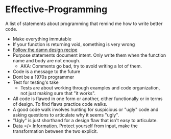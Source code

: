 # Effective-Programming
A list of statements about programming that remind me how to write better code.

- Make everything immutable
- If your function is returning void, something is very wrong
- [Follow the damn design recipe](https://htdp.org/2021-5-4/Book/part_preface.html#%28part._sec~3asystematic-design%29)
- Purpose statements document intent. Only write them when the function name and body are not enough.
  - AKA: Comments go bad, try to avoid writing a lot of them.
- Code is a message to the future
- Dont be a 1970s programmer
- Test for testing's take
  - Tests are about working through examples and code organization, not just making sure that "it works".
- All code is flawed in one form or another, either functionally or in terms of design. To find flaws practice code walks.
- A good code walk involves hunting for suspicious or "ugly" code and asking questions to articulate why it seems "ugly".
- "Ugly" is just shorthand for a design flaw that isn't easy to articulate.
- [Data =/= Information](https://htdp.org/2021-5-4/Book/part_one.html#%28counter._%28figure._fig~3adata-info%29%29). Protect yourself from input, make the transformation between the two explicit.
